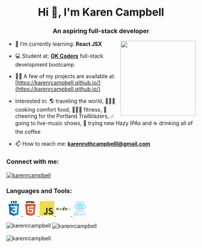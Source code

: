 <h1 align="center">Hi 👋, I'm Karen Campbell</h1>
<h3 align="center">An aspiring full-stack developer</h3>
<img align="right" src="https://media2.giphy.com/media/765ccrAiB0g9z6EApL/giphy.gif?cid=ecf05e47uxa2ef7qa1ah6e1ovn1tdedb677o8t309yri26mo&rid=giphy.gif&ct=g" width="200" height="200" padding"100">

- 🌱  I’m currently learning: **React JSX**

- :computer: Student at: [**OK Coders**](https://www.okcoders.com) full-stack development bootcamp

- 👩‍💻 A few of my projects are available at: [https://karenrcampbell.github.io/](https://karenrcampbell.github.io/)

-  Interested in: :earth_americas: traveling the world, 👩🏼‍🍳 cooking comfort food, 🧘🏼‍♀️ fitness, :basketball: cheering for the Portland Trailblazers, :notes:  going to live-music shows, :beer: trying new Hazy IPAs and :coffee: drinking all of the coffee 

- 📫 How to reach me: **karenruthcampbelll@gmail.com**

<h3 align="left">Connect with me:</h3>
<p align="left">
<a href="https://linkedin.com/in/karenrcampbell" target="blank"><img align="center" src="https://raw.githubusercontent.com/rahuldkjain/github-profile-readme-generator/master/src/images/icons/Social/linked-in-alt.svg" alt="karenrcampbell" height="30" width="40" /></a>
</p>

<h3 align="left">Languages and Tools:</h3>
<p align="left"> <a href="https://www.w3schools.com/css/" target="_blank" rel="noreferrer"> <img src="https://raw.githubusercontent.com/devicons/devicon/master/icons/css3/css3-original-wordmark.svg" alt="css3" width="40" height="40"/> </a> <a href="https://www.w3.org/html/" target="_blank" rel="noreferrer"> <img src="https://raw.githubusercontent.com/devicons/devicon/master/icons/html5/html5-original-wordmark.svg" alt="html5" width="40" height="40"/> </a> <a href="https://developer.mozilla.org/en-US/docs/Web/JavaScript" target="_blank" rel="noreferrer"> <img src="https://raw.githubusercontent.com/devicons/devicon/master/icons/javascript/javascript-original.svg" alt="javascript" width="40" height="40"/> </a> <a href="https://nodejs.org" target="_blank" rel="noreferrer"> <img src="https://raw.githubusercontent.com/devicons/devicon/master/icons/nodejs/nodejs-original-wordmark.svg" alt="nodejs" width="40" height="40"/> </a> <a href="https://reactjs.org/" target="_blank" rel="noreferrer"> <img src="https://raw.githubusercontent.com/devicons/devicon/master/icons/react/react-original-wordmark.svg" alt="react" width="40" height="40"/> </a> </p>

<p><img align="left" src="https://github-readme-stats.vercel.app/api/top-langs?username=karenrcampbell&show_icons=true&locale=en&layout=compact" alt="karenrcampbell" /></p>

<p>&nbsp;<img align="center" src="https://github-readme-stats.vercel.app/api?username=karenrcampbell&show_icons=true&locale=en" alt="karenrcampbell" /></p>

<p><img align="center" src="https://github-readme-streak-stats.herokuapp.com/?user=karenrcampbell&" alt="karenrcampbell" /></p>
